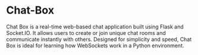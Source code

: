 # Chat-Box
Chat Box is a real-time web-based chat application built using Flask and Socket.IO. It allows users to create or join unique chat rooms and communicate instantly with others. Designed for simplicity and speed, Chat Box is ideal for learning how WebSockets work in a Python environment.
